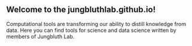 ## Welcome to the jungbluthlab.github.io!

Computational tools are transforming our ability to distill knowledge from data. Here you can find tools for science and data science written by members of Jungbluth Lab.
